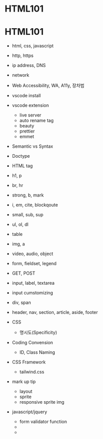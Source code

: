 # HTML101

HTML101
=======


* html, css, javascript
* http, https

* ip address, DNS
* network

* Web Accessibility, WA, A11y, 장차법 

* vscode install 

* vscode extension

    * live server
    * auto rename tag
    * beauty
    * prettier
    * emmet


* Semantic vs Syntax

* Doctype


* HTML tag
 * h1, p
 * br, hr
 * strong, b, mark
 * i, em, cite, blockqoute
 * small, sub, sup
 * ul, ol, dl
 * table
 * img, a
 * video, audio, object 
 * form, fieldset, legend
  * GET, POST
 * input, label, textarea
  * input cumstomizing
 * div, span
 * header, nav, section, article, aside, footer




* CSS
    * 명시도(Specificity)

* Coding Convension 
    * ID, Class Naming

* CSS Framework
    * tailwind.css

* mark up tip 
    * layout
    * sprite
    * responsive sprite img 

* javascript/jquery
    * form validator function 
    * 
    * 


